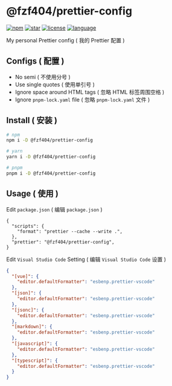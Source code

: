 # @fzf404/prettier-config

[![npm](https://img.shields.io/npm/v/@fzf404/prettier-config?style=flat&color=f03e3e)](https://npmjs.com/package/@fzf404/prettier-config)
[![star](https://img.shields.io/github/stars/fzf404/prettier-config?style=flat&color=1c7ed6)](https://github.com/fzf404/prettier-config)
[![license](https://img.shields.io/npm/l/@fzf404/prettier-config?style=flat&color=37b24d)](https://github.com/fzf404/prettier-config/blob/main/LICENSE)
[![language](https://img.shields.io/badge/language-简体中文-f76707)](https://github.com/fzf404/prettier-config)

My personal Prettier config ( 我的 Prettier 配置 )

## Configs ( 配置 )

- No semi ( 不使用分号 )
- Use single quotes ( 使用单引号 )
- Ignore space around HTML tags ( 忽略 HTML 标签周围空格 )
- Ignore `pnpm-lock.yaml` file ( 忽略 `pnpm-lock.yaml` 文件 )

## Install ( 安装 )

```bash
# npm
npm i -D @fzf404/prettier-config

# yarn
yarn i -D @fzf404/prettier-config

# pnpm
pnpm i -D @fzf404/prettier-config
```

## Usage ( 使用 )

Edit `package.json` ( 编辑 `package.json` )

```jsonc
{
  "scripts": {
    "format": "prettier --cache --write .",
  },
  "prettier": "@fzf404/prettier-config",
}
```

Edit `Visual Studio Code` Setting ( 编辑 `Visual Studio Code` 设置 )

```json
{
  "[vue]": {
    "editor.defaultFormatter": "esbenp.prettier-vscode"
  },
  "[json]": {
    "editor.defaultFormatter": "esbenp.prettier-vscode"
  },
  "[jsonc]": {
    "editor.defaultFormatter": "esbenp.prettier-vscode"
  },
  "[markdown]": {
    "editor.defaultFormatter": "esbenp.prettier-vscode"
  },
  "[javascript]": {
    "editor.defaultFormatter": "esbenp.prettier-vscode"
  },
  "[typescript]": {
    "editor.defaultFormatter": "esbenp.prettier-vscode"
  }
}
```
